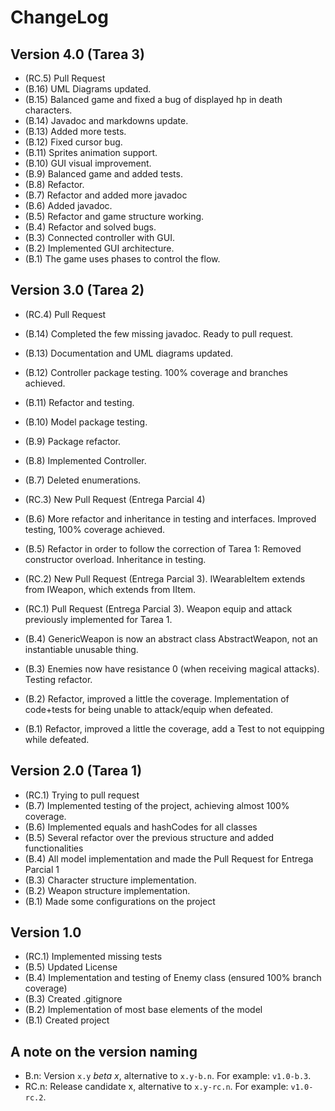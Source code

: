 ChangeLog
=========

Version 4.0 (Tarea 3)
-----------
- (RC.5) Pull Request
- (B.16) UML Diagrams updated.
- (B.15) Balanced game and fixed a bug of displayed hp in death characters.
- (B.14) Javadoc and markdowns update.
- (B.13) Added more tests.
- (B.12) Fixed cursor bug.
- (B.11) Sprites animation support.
- (B.10) GUI visual improvement.
- (B.9) Balanced game and added tests.
- (B.8) Refactor.
- (B.7) Refactor and added more javadoc
- (B.6) Added javadoc.
- (B.5) Refactor and game structure working.
- (B.4) Refactor and solved bugs.
- (B.3) Connected controller with GUI.
- (B.2) Implemented GUI architecture.
- (B.1) The game uses phases to control the flow.

Version 3.0 (Tarea 2)
-----------
- (RC.4) Pull Request
- (B.14) Completed the few missing javadoc. Ready to pull request.
- (B.13) Documentation and UML diagrams updated.
- (B.12) Controller package testing. 100% coverage and branches achieved.
- (B.11) Refactor and testing.
- (B.10) Model package testing.
- (B.9) Package refactor.
- (B.8) Implemented Controller.
- (B.7) Deleted enumerations.
  
- (RC.3) New Pull Request (Entrega Parcial 4)
- (B.6) More refactor and inheritance in testing and interfaces. Improved testing, 100% coverage achieved.
- (B.5) Refactor in order to follow the correction of Tarea 1: Removed constructor overload. Inheritance in testing.

- (RC.2) New Pull Request (Entrega Parcial 3). IWearableItem extends from IWeapon, which extends from IItem.
- (RC.1) Pull Request (Entrega Parcial 3). Weapon equip and attack previously implemented for Tarea 1.
- (B.4) GenericWeapon is now an abstract class AbstractWeapon, not an instantiable unusable thing.
- (B.3) Enemies now have resistance 0 (when receiving magical attacks). Testing refactor.
- (B.2) Refactor, improved a little the coverage. Implementation of code+tests for being unable to attack/equip when defeated.
- (B.1) Refactor, improved a little the coverage, add a Test to not equipping while defeated.

Version 2.0 (Tarea 1)
-----------

- (RC.1) Trying to pull request
- (B.7) Implemented testing of the project, achieving almost 100% coverage.
- (B.6) Implemented equals and hashCodes for all classes
- (B.5) Several refactor over the previous structure and added functionalities
- (B.4) All model implementation and made the Pull Request for Entrega Parcial 1
- (B.3) Character structure implementation.
- (B.2) Weapon structure implementation.
- (B.1) Made some configurations on the project

Version 1.0
-----------
- (RC.1) Implemented missing tests
- (B.5) Updated License
- (B.4) Implementation and testing of Enemy class (ensured 100% branch coverage)
- (B.3) Created .gitignore
- (B.2) Implementation of most base elements of the model
- (B.1) Created project

A note on the version naming
----------------------------
- B.n: Version ``x.y`` _beta x_, alternative to ``x.y-b.n``.
  For example: ``v1.0-b.3``.
- RC.n: Release candidate x, alternative to ``x.y-rc.n``.
  For example: ``v1.0-rc.2``.